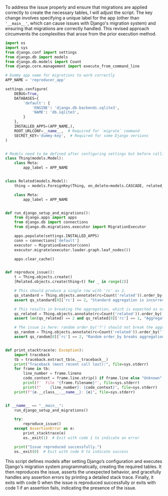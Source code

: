 To address the issue properly and ensure that migrations are applied correctly to create the necessary tables, I will adjust the script. The key change involves specifying a unique label for the app (other than `'__main__'`, which can cause issues with Django's migration system) and ensuring that migrations are correctly handled. This revised approach circumvents the complexities that arose from the prior execution method.

```python
import os
import sys
from django.conf import settings
from django.db import models
from django.db.models import Count
from django.core.management import execute_from_command_line

# Dummy app name for migrations to work correctly
APP_NAME = 'reproducer_app'

settings.configure(
    DEBUG=True,
    DATABASES={
        'default': {
            'ENGINE': 'django.db.backends.sqlite3',
            'NAME': 'db.sqlite3',
        }
    },
    INSTALLED_APPS=(APP_NAME,),
    ROOT_URLCONF=__name__,  # Required for `migrate` command
    SECRET_KEY='dummy-key',  # Required for some Django versions
)


# Models need to be defined after configuring settings but before calling migrate
class Thing(models.Model):
    class Meta:
        app_label = APP_NAME


class Related(models.Model):
    thing = models.ForeignKey(Thing, on_delete=models.CASCADE, related_name='related')

    class Meta:
        app_label = APP_NAME


def run_django_setup_and_migrations():
    from django.apps import apps
    from django.db import connections
    from django.db.migrations.executor import MigrationExecutor

    apps.populate(settings.INSTALLED_APPS)
    conn = connections['default']
    executor = MigrationExecutor(conn)
    executor.migrate(executor.loader.graph.leaf_nodes())

    apps.clear_cache()


def reproduce_issue():
    t = Thing.objects.create()
    [Related.objects.create(thing=t) for _ in range(2)]

    # This should produce a single row with 'rc' as 2.
    qs_standard = Thing.objects.annotate(rc=Count('related')).order_by('rc').values('id', 'rc')
    assert qs_standard[0]['rc'] == 2, "Standard aggregation is incorrect."

    # This results in breaking the aggregation, which is expected as ordering is on 'related'.
    qs_related = Thing.objects.annotate(rc=Count('related')).order_by('related').values('id', 'rc')
    assert len(qs_related) == 2 and qs_related[0]['rc'] == 1, "Aggregation with order by 'related' is incorrect."

    # The issue is here: random order_by('?') should not break the aggregation.
    qs_random = Thing.objects.annotate(rc=Count('related')).order_by('?').values('id', 'rc')
    assert qs_random[0]['rc'] == 2, "Random order_by breaks aggregation incorrectly."


def print_stacktrace(e: Exception):
    import traceback
    tb = traceback.extract_tb(e.__traceback__)
    print("Traceback (most recent call last):", file=sys.stderr)
    for frame in tb:
        line_number = frame.lineno
        code_context = frame.line.strip() if frame.line else "Unknown"
        print(f'  File "{frame.filename}"', file=sys.stderr)
        print(f"    {line_number}: {code_context}", file=sys.stderr)
    print(f"{e.__class__.__name__}: {e}", file=sys.stderr)


if __name__ == "__main__":
    run_django_setup_and_migrations()

    try:
        reproduce_issue()
    except AssertionError as e:
        print_stacktrace(e)
        os._exit(1)  # Exit with code 1 to indicate an error

    print("Issue reproduced successfully.")
    os._exit(0)  # Exit with code 0 to indicate success
```

This script defines models after setting Django’s configuration and executes Django's migration system programmatically, creating the required tables. It then reproduces the issue, asserts the unexpected behavior, and gracefully handles any assertion errors by printing a detailed stack trace. Finally, it exits with code 0 when the issue is reproduced successfully or exits with code 1 if an assertion fails, indicating the presence of the issue.